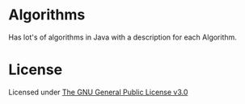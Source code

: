 # Algorithms
Has lot's of algorithms in Java with a description for each Algorithm.
# License
Licensed under [The GNU General Public License v3.0](https://www.gnu.org/licenses/gpl-3.0.en.html)
